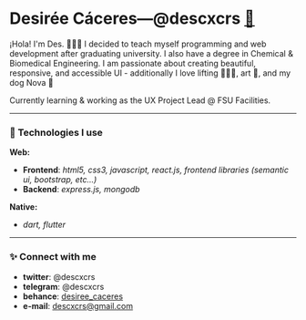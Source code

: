 # Desirée Cáceres––@descxcrs <a href="https://womenmake.com/@descxcrs" title="Women Make founding member">🌺</a>

¡Hola! I'm Des. 👩🏽‍💻  I decided to teach myself programming and web development after graduating university. I also have a degree in Chemical & Biomedical Engineering. I am passionate about creating beautiful, responsive, and accessible UI - additionally I love lifting 🏋🏽‍♀️, art 🎨, and my dog Nova 🐶

Currently learning & working as the UX Project Lead @ FSU Facilities. 

---
### 🔮 Technologies I use
**Web:** 
- **Frontend**: *html5, css3, javascript, react.js, frontend libraries (semantic ui, bootstrap, etc...)*
- **Backend**: *express.js, mongodb*

**Native:** 
- *dart, flutter*

---
### ✨ Connect with me
- **twitter**: @descxcrs
- **telegram**: @descxcrs
- **behance**: <a href="https://www.behance.net/desiree_caceres">desiree_caceres</a>
- **e-mail**: descxcrs@gmail.com
